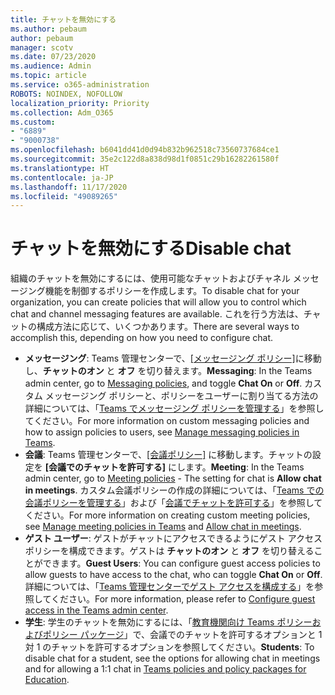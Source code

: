 ```yaml
---
title: チャットを無効にする
ms.author: pebaum
author: pebaum
manager: scotv
ms.date: 07/23/2020
ms.audience: Admin
ms.topic: article
ms.service: o365-administration
ROBOTS: NOINDEX, NOFOLLOW
localization_priority: Priority
ms.collection: Adm_O365
ms.custom:
- "6889"
- "9000738"
ms.openlocfilehash: b6041dd41d0d94b832b962518c73560737684ce1
ms.sourcegitcommit: 35e2c122d8a838d98d1f0851c29b16282261580f
ms.translationtype: HT
ms.contentlocale: ja-JP
ms.lasthandoff: 11/17/2020
ms.locfileid: "49089265"
---
```

# <a name="disable-chat"></a><span data-ttu-id="81c3a-102">チャットを無効にする</span><span class="sxs-lookup"><span data-stu-id="81c3a-102">Disable chat</span></span>

<span data-ttu-id="81c3a-103">組織のチャットを無効にするには、使用可能なチャットおよびチャネル メッセージング機能を制御するポリシーを作成します。</span><span class="sxs-lookup"><span data-stu-id="81c3a-103">To disable chat for your organization, you can create policies that will allow you to control which chat and channel messaging features are available.</span></span> <span data-ttu-id="81c3a-104">これを行う方法は、チャットの構成方法に応じて、いくつかあります。</span><span class="sxs-lookup"><span data-stu-id="81c3a-104">There are several ways to accomplish this, depending on how you need to configure chat.</span></span>

- <span data-ttu-id="81c3a-105">**メッセージング**: Teams 管理センターで、[[メッセージング ポリシー]](https://admin.teams.microsoft.com/)に移動し、**チャットのオン** と **オフ** を切り替えます。</span><span class="sxs-lookup"><span data-stu-id="81c3a-105">**Messaging**: In the Teams admin center,  go to [Messaging policies](https://admin.teams.microsoft.com/), and toggle **Chat On** or **Off**.</span></span> <span data-ttu-id="81c3a-106">カスタム メッセージング ポリシーと、ポリシーをユーザーに割り当てる方法の詳細については、「[Teams でメッセージング ポリシーを管理する](https://docs.microsoft.com/microsoftteams/messaging-policies-in-teams)」を参照してください。</span><span class="sxs-lookup"><span data-stu-id="81c3a-106">For more information on custom messaging policies and how to assign policies to users, see [Manage messaging policies in Teams](https://docs.microsoft.com/microsoftteams/messaging-policies-in-teams).</span></span>
- <span data-ttu-id="81c3a-107">**会議**: Teams 管理センターで、[[会議ポリシー]](https://admin.teams.microsoft.com/) に移動します。チャットの設定を **[会議でのチャットを許可する]** にします。</span><span class="sxs-lookup"><span data-stu-id="81c3a-107">**Meeting**: In the Teams admin center, go to [Meeting policies](https://admin.teams.microsoft.com/) - The setting for chat is **Allow chat in meetings**.</span></span> <span data-ttu-id="81c3a-108">カスタム会議ポリシーの作成の詳細については、「[Teams での会議ポリシーを管理する](https://docs.microsoft.com/microsoftteams/meeting-policies-in-teams)」および「[会議でチャットを許可する](https://docs.microsoft.com/microsoftteams/meeting-policies-in-teams#allow-chat-in-meetings)」を参照してください。</span><span class="sxs-lookup"><span data-stu-id="81c3a-108">For more information on creating custom meeting policies, see [Manage meeting policies in Teams](https://docs.microsoft.com/microsoftteams/meeting-policies-in-teams) and [Allow chat in meetings](https://docs.microsoft.com/microsoftteams/meeting-policies-in-teams#allow-chat-in-meetings).</span></span>
- <span data-ttu-id="81c3a-109">**ゲスト ユーザー**: ゲストがチャットにアクセスできるようにゲスト アクセス ポリシーを構成できます。ゲストは **チャットのオン** と **オフ** を切り替えることができます。</span><span class="sxs-lookup"><span data-stu-id="81c3a-109">**Guest Users**: You can configure guest access policies to allow guests to have access to the chat, who can toggle **Chat On** or **Off**.</span></span> <span data-ttu-id="81c3a-110">詳細については、「[Teams 管理センターでゲスト アクセスを構成する](https://docs.microsoft.com/microsoftteams/set-up-guests#configure-guest-access-in-the-teams-admin-center)」を参照してください。</span><span class="sxs-lookup"><span data-stu-id="81c3a-110">For more information, please refer to [Configure guest access in the Teams admin center](https://docs.microsoft.com/microsoftteams/set-up-guests#configure-guest-access-in-the-teams-admin-center).</span></span>
- <span data-ttu-id="81c3a-111">**学生**: 学生のチャットを無効にするには、「[教育機関向け Teams ポリシーおよびポリシー パッケージ](https://docs.microsoft.com/microsoftteams/policy-packages-edu)」で、会議でのチャットを許可するオプションと 1 対 1 のチャットを許可するオプションを参照してください。</span><span class="sxs-lookup"><span data-stu-id="81c3a-111">**Students**: To disable chat for a student, see the options for allowing chat in meetings and for allowing a 1:1 chat in [Teams policies and policy packages for Education](https://docs.microsoft.com/microsoftteams/policy-packages-edu).</span></span>





